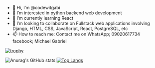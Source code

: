 - 👋 Hi, I’m @codewitgabi
- 👀 I’m interested in python backend web development
- 🌱 I’m currently learning React
- 💞️ I’m looking to collaborate on Fullstack web applications involving Django, HTML, CSS, JavaScript, React, PostgreSQL, etc
- 📫 How to reach me: Contact me on WhatsApp; 09020617734\
facebook; Michael Gabriel

<!---
codewitgabi/codewitgabi is a ✨ special ✨ repository because its `README.md` (this file) appears on your GitHub profile.
You can click the Preview link to take a look at your changes.
--->

[![trophy](https://github-profile-trophy.vercel.app/?username=codewitgabi&row=2&column=3&theme=onedark&rank=-C,-B)](https://github.com/codewitgabi/github-profile-trophy)


![Anurag's GitHub stats](https://github-readme-stats.vercel.app/api?username=codewitgabi&show_icons=true&theme=radical)
[![Top Langs](https://github-readme-stats.vercel.app/api/top-langs/?username=codewitgabi)](https://github.com/codewitgabi/github-readme-stats)
